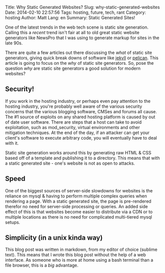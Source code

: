 Title: Why Static Generated Websites?
Slug: why-static-generated-websites
Date: 2014-02-10 22:57:56
Tags: hosting, future, tech, rant
Category: hosting
Author: Matt
Lang: en
Summary: Static Generated Sites!

One of the latest trends in the web tech scene is static site generation. Calling this a _recent_ trend isn't fair at all to old great static website generators like NewsPro that I was using to generate markup for sites in the late 90s.

There are quite a few articles out there discussing the *what* of static site generators, giving quick break downs of software like [jekyll](http://jekyllrb.com/) or [pelican](http://blog.getpelican.com/).  This article is going to focus on the *why* of static site generators.  So, pose the question *why* are static site generators a good solution for modern websites?

## Security!

If you work in the hosting industry, or perhaps even pay attention to the hosting industry, you're probably well aware of the various security concerns that the various blogging software, CMSes and forums all cause. The #1 source of exploits on any shared hosting platform is caused by out of date user software. There are steps that a host can take to avoid exploitation, such as mod_security, virtual environments and other mitigation techniques. At the end of the day, if an attacker can get your client's software to execute arbitrary code, you will eventually have to deal with it.

Static site generation works around this by generating raw HTML & CSS based off of a template and publishing it to a directory. This means that with a static generated site - one's website is not as open to attacks.

## Speed

One of the biggest sources of server-side slowdowns for websites is the reliance on mysql & having to perform multiple complex queries when rendering a page.  With a static generated site, the page is pre-rendered therefor no need for server-side processing or queries. An added side effect of this is that websites become easier to distribute via a CDN or to multiple locations as there is no need for complicated multi-tiered mysql setups.

## Simplicity (in a unix kinda way)

This blog post was written in markdown, from my editor of choice (sublime text).  This means that I wrote this blog post without the help of a web interface. As someone who is more at home using a bash terminal than a file browser, this is a *big* advantage.